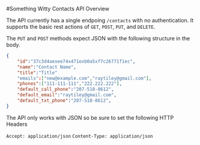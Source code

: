 #Something Witty Contacts API Overview

The API currently has a single endpoing `/contacts` with no authentication. It supports the basic rest actions of `GET`, `POST`, `PUT`, and `DELETE`.

The `PUT` and `POST` methods expect JSON with the following structure in the body.

```json
{
	"id":"37c3d4aexee74x471exb0a5xf7c26771f1ec", 
	"name":"Contact Name",
	"title":"Title"
	"emails":["new@example.com","raytiley@gmail.com"],
	"phones":["111-111-111","222.222.222"],
	"default_call_phone":"207-518-8612",
	"default_email":"raytiley@gmail.com",
	"default_txt_phone":"207-518-8612",
}
```

The API only works with JSON so be sure to set the following HTTP Headers

`Accept: application/json`
`Content-Type: application/json`
